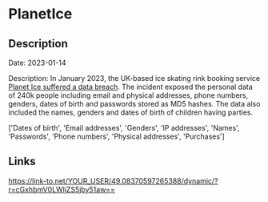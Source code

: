 # PlanetIce

## Description

Date: 2023-01-14

Description:
In January 2023, the UK-based ice skating rink booking service <a href="https://www.bristolpost.co.uk/news/bristol-news/bristol-planet-ice-cyber-attack-8076491" target="_blank" rel="noopener">Planet Ice suffered a data breach</a>. The incident exposed the personal data of 240k people including email and physical addresses, phone numbers, genders, dates of birth and passwords stored as MD5 hashes. The data also included the names, genders and dates of birth of children having parties.


['Dates of birth', 'Email addresses', 'Genders', 'IP addresses', 'Names', 'Passwords', 'Phone numbers', 'Physical addresses', 'Purchases']

## Links

https://link-to.net/YOUR_USER/49.08370597265388/dynamic/?r=cGxhbmV0LWljZS5jby51aw==